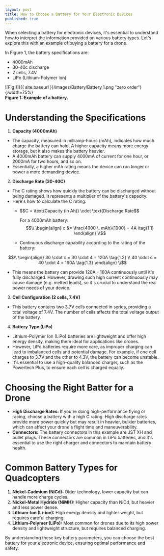 ```yaml
---
layout: post
title: How to Choose a Battery for Your Electronic Devices
published: true
---
```


When selecting a battery for electronic devices, it's essential to understand how to interpret the information provided on various 
battery types. Let's explore this with an example of buying a battery for a drone.

In Figure 1, the battery specifications are:

* 4000mAh
* 30-40c discharge
* 2 cells, 7.4V
* LiPo (Lithium-Polymer Ion)

![Fig 1]({{ site.baseurl }}/images/Battery/Battery_1.png "zero order"){:width=75%}  
**Figure 1: Example of a battery.**

# Understanding the Specifications

1. **Capacity (4000mAh)**
  * The capacity, measured in milliamp-hours (mAh), indicates how much charge the battery can hold.
A higher capacity means more energy storage, but it also makes the battery heavier.
  * A 4000mAh battery can supply 4000mA of current for one hour, or 2000mA for two hours, and so on.
  * Essentially, a higher mAh rating means the device can run longer or power a more demanding device.

2. **Discharge Rate (30-40C)**
  * The C rating shows how quickly the battery can be discharged without being damaged.
It represents a multiplier of the battery's capacity.
  * Here's how to calculate the C rating:
    * $$C = \text{Capacity (in Ah)} \cdot \text{Discharge Rate\$$

      For a 4000mAh battery: 
$$\\
\begin{align}
c &= \frac{4000 \, mAh}{1000} = 4A \tag{1.1}
\end{align}
\\$$

    * Continuous discharge capability according to the rating of the battery:
      
$$\\
\begin{align}
30 \cdot c = 30 \cdot 4 = 120A   \tag{1.2} \\
40 \cdot c = 40 \cdot 4 = 160A   \tag{1.3}
\end{align}
\\$$


   * This means the battery can provide 120A - 160A continuously until it's fully discharged.
However, drawing such high current continuously may cause damage (e.g. melted leads), so it's crucial to understand the real power needs of your device.

3. **Cell Configuration (2 cells, 7.4V)**
  * This battery contains two 3.7V cells connected in series, providing a total voltage of 7.4V.
The number of cells affects the total voltage output of the battery.

4. **Battery Type (LiPo)**
  * Lithium-Polymer Ion (LiPo) batteries are lightweight and offer high energy density, making them ideal for applications like drones.
  * However, LiPo batteries require more care, as improper charging can lead to imbalanced cells and potential damage.
For example, if one cell charges to 3.7V and the other to 4.3V, the battery can become unstable.
  * It's essential to use a high-quality balanced charger, such as the Powertech Plus, to ensure each cell is charged equally.

# Choosing the Right Batter for a Drone

* **High Discharge Rates:** If you're doing high-performance flying or racing, choose a battery with a high C rating.
High discharge rates provide more power quickly but may result in heavier, bulkier batteries, which can affect your drone's flight time and maneuverability.
* **Connectors:** The battery connectors in this example are JST XH and bullet plugs. These connectors are common in LiPo batteries, and it's essential
to use the right charger and connectors to maintain battery health.

# Common Battery Types for Quadcopters

1. **Nickel-Cadmium (NiCd):** Older technology, lower capacity but can handle more charge cycles.
2. **Nickel-Metal Hydride (NiMH):** Higher capacity than NiCd, but heavier and less power dense.
3. **Lithium-Ion (Li-ion):** High energy density and lighter weight, but requires careful charging.
4. **Lithium-Polymer (LiPo):** Most common for drones due to its high power density and lightweight structure, but requires balanced charging.

By understanding these key battery parameters, you can choose the best battery for your electronic device, ensuring optimal performance and safety.


